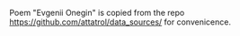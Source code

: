 Poem "Evgenii Onegin" is copied from the repo https://github.com/attatrol/data_sources/ for convenicence.